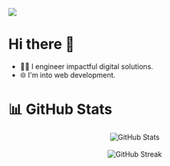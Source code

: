 [![](https://visitcount.itsvg.in/api?id=Abhinav-ark&icon=0&color=0)](https://visitcount.itsvg.in)

# Hi there 👋
- 🧑‍💻 I engineer impactful digital solutions.
- 🌐 I'm into web development. 

# 📊 GitHub Stats

<div style="text-align: center;">
  <img src="https://github-readme-stats.vercel.app/api?username=Abhinav-ark&theme=dark&hide_border=false&include_all_commits=false&count_private=true" alt="GitHub Stats"/>
  <br/>
  <br/>
  <img src="https://github-readme-streak-stats.herokuapp.com/?user=Abhinav-ark&theme=dark&hide_border=false" alt="GitHub Streak"/>
  <br/>
  <br/>
<!--   <img src="https://github-readme-stats.vercel.app/api/top-langs/?username=Abhinav-ark&theme=dark&hide_border=false&include_all_commits=true&count_private=true&layout=compact" alt="Top Languages"/> -->
</div>



